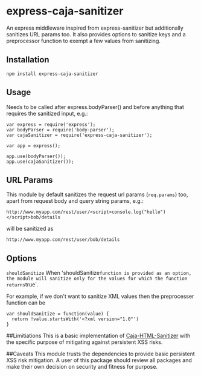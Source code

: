 # express-caja-sanitizer
An express middleware inspired from express-sanitizer but additionally sanitizes URL params too. It also provides options to sanitize keys and a preprocessor function to exempt a few values from sanitizing.

## Installation
```
npm install express-caja-sanitizer
```

## Usage
Needs to be called after express.bodyParser() and before anything that requires the sanitized input, e.g.:

```
var express = require('express');
var bodyParser = require('body-parser');
var cajaSanitizer = require('express-caja-sanitizer');

var app = express();

app.use(bodyParser());
app.use(cajaSanitizer());

```

## URL Params
This module by default sanitizes the request url params (`req.params`) too, apart from request body and query string params, e.g.:

```
http://www.myapp.com/rest/user/<script>console.log("hello")</script>bob/details
```

will be sanitized as

```
http://www.myapp.com/rest/user/bob/details
```

## Options

`shouldSanitize`
When 'shouldSanitize` function is provided as an option, the module will sanitize only for the values for which the function returns `true`.

For example, if we don't want to sanitize XML values then the preprocesser function can be

```
var shouldSanitize = function(value) {
  return !value.startsWith('<?xml version="1.0"')
}
```

##Limitiations
This is a basic implementation of [Caja-HTML-Sanitizer](https://github.com/theSmaw/Caja-HTML-Sanitizer) with the specific purpose of mitigating against persistent XSS risks.

##Caveats
This module trusts the dependencies to provide basic persistent XSS risk mitigation. A user of this package should review all packages and make their own decision on security and fitness for purpose.
